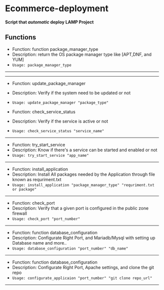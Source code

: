 # Ecommerce-deployment

**Script that _automatic_ deploy LAMP Project** 

## Functions

- Function: function package_manager_type
- Description: return the OS package manager type like [APT,DNF, and YUM]
- `Usage: package_manager_type`
---

---
- Function: update_package_manager
- Description: Verify if the system need to be updated or not
- `Usage: update_package_manager "package_type"`

- Function: check_service_status
- Description: Verify if the service is active or not
- `Usage: check_service_status "service_name"`
---

- Function: try_start_service
- Description: Know if there's a service can be started and enabled or not
- `Usage: try_start_service "app_name"`
---

- Function: install_application
- Description: Install All packages needed by the Application through file known as requriment.txt
- `Usage: install_application "package_manager_type" "requriment.txt or package"`
---

- Function: check_port
- Description: Verify that a given port is configured in the public zone firewall
- `Usage: check_port "port_number"`
---

- Function: function database_configuration
- Description: Configurate Right Port, and Mariadb/Mysql with setting up Database name and more..
- `Usage: database_configuration "port_number" "db_name"`
---


- Function: function database_configuration
- Description: Configurate Right Port, Apache settings, and clone the git repo
- `Usage: configurate_applicaion "port_number" "git clone repo_url"`
---
